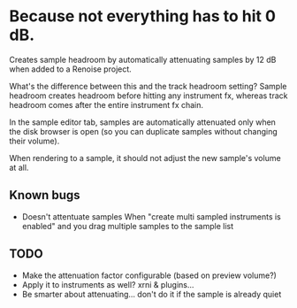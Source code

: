 # Because not everything has to hit 0 dB.

Creates sample headroom by automatically attenuating samples by 12 dB when added to a Renoise project.

What's the difference between this and the track headroom setting? Sample headroom creates headroom before hitting any instrument fx, whereas track headroom comes after the entire instrument fx chain.

In the sample editor tab, samples are automatically attenuated only when the disk browser is open (so you can duplicate samples without changing their volume).

When rendering to a sample, it should not adjust the new sample's volume at all.

## Known bugs

* Doesn't attentuate samples When "create multi sampled instruments is enabled" and you drag multiple samples to the sample list

## TODO

* Make the attenuation factor configurable (based on preview volume?)
* Apply it to instruments as well? xrni & plugins...
* Be smarter about attenuating... don't do it if the sample is already quiet
